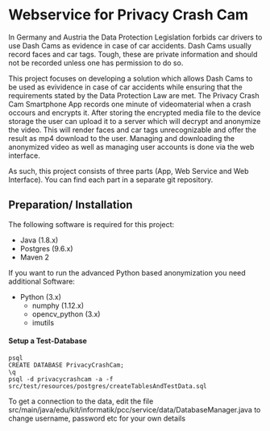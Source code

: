 # Webservice for Privacy Crash Cam

<p>In Germany and Austria the Data Protection Legislation forbids car drivers to use Dash Cams as evidence in case of car accidents. Dash Cams usually record faces and car tags. Tough, these are private information and should not be recorded unless one has permission to do so.</p>
<p>This project focuses on developing a solution which allows Dash Cams to be used as evividence in case of car accidents while ensuring that the requirements stated by the Data Protection Law are met. The Privacy Crash Cam Smartphone App records one minute of videomaterial when a crash occours and encrypts it. After storing the encrypted media file to the device storage the user can upload it to a server which will decrypt and anonymize the video. This will render faces and car tags unrecognizable and offer the result as mp4 download to the user. Managing and downloading the anonymized video as well as managing user accounts is done via the web interface.</p>
<p>As such, this project consists of three parts (App, Web Service and Web Interface). You can find each part in a separate git repository.</p>

## Preparation/ Installation
The following software is required for this project:
* Java (1.8.x)
* Postgres (9.6.x)
* Maven 2

If you want to run the advanced Python based anonymization you need additional Software:
* Python (3.x)
    * numphy (1.12.x)
    * opencv_python (3.x)
    * imutils

#### Setup a Test-Database
```
psql
CREATE DATABASE PrivacyCrashCam;
\q
psql -d privacycrashcam -a -f src/test/resources/postgres/createTablesAndTestData.sql
```
To get a connection to the data, edit the file src/main/java/edu/kit/informatik/pcc/service/data/DatabaseManager.java to change username, password etc for your own details

